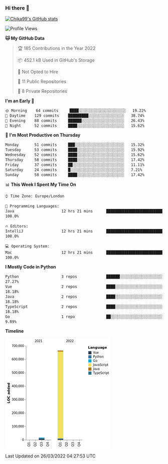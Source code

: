 ### Hi there 👋
[![Chika99's GitHub stats](https://github-readme-stats.vercel.app/api?username=Chika99&count_private=true&show_icons=true)](https://github.com/anuraghazra/github-readme-stats)

<!--START_SECTION:waka-->
![Profile Views](http://img.shields.io/badge/Profile%20Views-3-blue)

**🐱 My GitHub Data** 

> 🏆 185 Contributions in the Year 2022
 > 
> 📦 452.1 kB Used in GitHub's Storage 
 > 
> 🚫 Not Opted to Hire
 > 
> 📜 11 Public Repositories 
 > 
> 🔑 8 Private Repositories  
 > 
**I'm an Early 🐤** 

```text
🌞 Morning    64 commits     ████░░░░░░░░░░░░░░░░░░░░░   19.22% 
🌆 Daytime    129 commits    █████████░░░░░░░░░░░░░░░░   38.74% 
🌃 Evening    88 commits     ██████░░░░░░░░░░░░░░░░░░░   26.43% 
🌙 Night      52 commits     ████░░░░░░░░░░░░░░░░░░░░░   15.62%

```
📅 **I'm Most Productive on Thursday** 

```text
Monday       51 commits     ███░░░░░░░░░░░░░░░░░░░░░░   15.32% 
Tuesday      53 commits     ████░░░░░░░░░░░░░░░░░░░░░   15.92% 
Wednesday    52 commits     ████░░░░░░░░░░░░░░░░░░░░░   15.62% 
Thursday     58 commits     ████░░░░░░░░░░░░░░░░░░░░░   17.42% 
Friday       37 commits     ██░░░░░░░░░░░░░░░░░░░░░░░   11.11% 
Saturday     24 commits     █░░░░░░░░░░░░░░░░░░░░░░░░   7.21% 
Sunday       58 commits     ████░░░░░░░░░░░░░░░░░░░░░   17.42%

```


📊 **This Week I Spent My Time On** 

```text
⌚︎ Time Zone: Europe/London

💬 Programming Languages: 
Java                     12 hrs 21 mins      █████████████████████████   100.0%

🔥 Editors: 
IntelliJ                 12 hrs 21 mins      █████████████████████████   100.0%

💻 Operating System: 
Mac                      12 hrs 21 mins      █████████████████████████   100.0%

```

**I Mostly Code in Python** 

```text
Python                   3 repos             ██████░░░░░░░░░░░░░░░░░░░   27.27% 
Vue                      2 repos             ████░░░░░░░░░░░░░░░░░░░░░   18.18% 
Java                     2 repos             ████░░░░░░░░░░░░░░░░░░░░░   18.18% 
TypeScript               2 repos             ████░░░░░░░░░░░░░░░░░░░░░   18.18% 
Go                       1 repo              ██░░░░░░░░░░░░░░░░░░░░░░░   9.09%

```


**Timeline**

![Chart not found](https://raw.githubusercontent.com/Chika99/Chika99/main/charts/bar_graph.png) 


 Last Updated on 26/03/2022 04:27:53 UTC
<!--END_SECTION:waka-->

<!--
**Chika99/Chika99** is a ✨ _special_ ✨ repository because its `README.md` (this file) appears on your GitHub profile.

Here are some ideas to get you started:

- 🔭 I’m currently working on ...
- 🌱 I’m currently learning ...
- 👯 I’m looking to collaborate on ...
- 🤔 I’m looking for help with ...
- 💬 Ask me about ...
- 📫 How to reach me: ...
- 😄 Pronouns: ...
- ⚡ Fun fact: ...
-->
